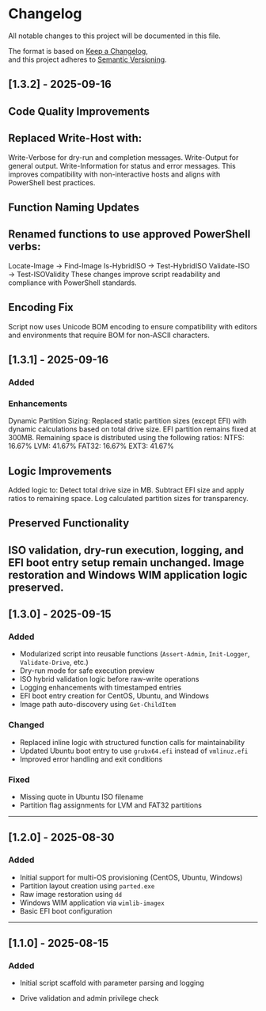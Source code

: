 # Changelog

All notable changes to this project will be documented in this file.

The format is based on [Keep a Changelog](https://keepachangelog.com/en/1.0.0/),  
and this project adheres to [Semantic Versioning](https://semver.org/spec/v2.0.0.html).

## [1.3.2] - 2025-09-16
## Code Quality Improvements
## Replaced Write-Host with:
Write-Verbose for dry-run and completion messages.
Write-Output for general output.
Write-Information for status and error messages.
This improves compatibility with non-interactive hosts and aligns with PowerShell best practices.
## Function Naming Updates
## Renamed functions to use approved PowerShell verbs:
Locate-Image → Find-Image
Is-HybridISO → Test-HybridISO
Validate-ISO → Test-ISOValidity
These changes improve script readability and compliance with PowerShell standards.
## Encoding Fix
Script now uses Unicode BOM encoding to ensure compatibility with editors and environments that require BOM for non-ASCII characters.


## [1.3.1] - 2025-09-16
### Added
### Enhancements
Dynamic Partition Sizing:
Replaced static partition sizes (except EFI) with dynamic calculations based on total drive size.
EFI partition remains fixed at 300MB.
Remaining space is distributed using the following ratios:
NTFS: 16.67%
LVM: 41.67%
FAT32: 16.67%
EXT3: 41.67%
## Logic Improvements
Added logic to:
Detect total drive size in MB.
Subtract EFI size and apply ratios to remaining space.
Log calculated partition sizes for transparency.
## Preserved Functionality
ISO validation, dry-run execution, logging, and EFI boot entry setup remain unchanged.
Image restoration and Windows WIM application logic preserved.
---

## [1.3.0] - 2025-09-15
### Added
- Modularized script into reusable functions (`Assert-Admin`, `Init-Logger`, `Validate-Drive`, etc.)
- Dry-run mode for safe execution preview
- ISO hybrid validation logic before raw-write operations
- Logging enhancements with timestamped entries
- EFI boot entry creation for CentOS, Ubuntu, and Windows
- Image path auto-discovery using `Get-ChildItem`

### Changed
- Replaced inline logic with structured function calls for maintainability
- Updated Ubuntu boot entry to use `grubx64.efi` instead of `vmlinuz.efi`
- Improved error handling and exit conditions

### Fixed
- Missing quote in Ubuntu ISO filename
- Partition flag assignments for LVM and FAT32 partitions

---

## [1.2.0] - 2025-08-30
### Added
- Initial support for multi-OS provisioning (CentOS, Ubuntu, Windows)
- Partition layout creation using `parted.exe`
- Raw image restoration using `dd`
- Windows WIM application via `wimlib-imagex`
- Basic EFI boot configuration

---

## [1.1.0] - 2025-08-15
### Added
- Initial script scaffold with parameter parsing and logging

- Drive validation and admin privilege check

